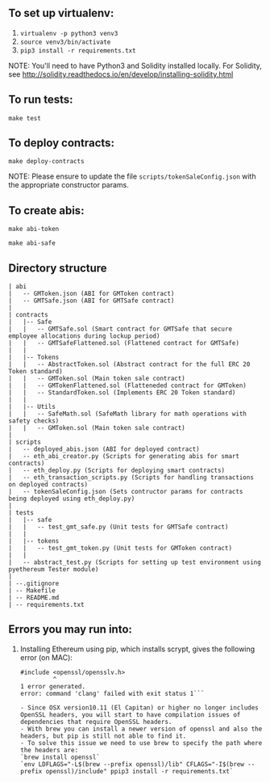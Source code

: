 ## To set up virtualenv:

1. `virtualenv -p python3 venv3`
2. `source venv3/bin/activate`
3. `pip3 install -r requirements.txt`

NOTE: You'll need to have Python3 and Solidity installed locally. For Solidity, see http://solidity.readthedocs.io/en/develop/installing-solidity.html

## To run tests:

`make test`

## To deploy contracts:

`make deploy-contracts`

NOTE: Please ensure to update the file `scripts/tokenSaleConfig.json` with the appropriate constructor params.

## To create abis:

`make abi-token`

`make abi-safe`

## Directory structure
```
| abi
|   -- GMToken.json (ABI for GMToken contract)
|   -- GMTSafe.json (ABI for GMTSafe contract)
|
| contracts
|   |-- Safe
|   |   -- GMTSafe.sol (Smart contract for GMTSafe that secure employee allocations during lockup period)
|   |   -- GMTSafeFlattened.sol (Flattened contract for GMTSafe)
|   |
|   |-- Tokens
|   |   -- AbstractToken.sol (Abstract contract for the full ERC 20 Token standard)
|   |   -- GMToken.sol (Main token sale contract)
|   |   -- GMTokenFlattened.sol (Flatteneded contract for GMToken)
|   |   -- StandardToken.sol (Implements ERC 20 Token standard)
|   |
|   |-- Utils
|   |   -- SafeMath.sol (SafeMath library for math operations with safety checks)
|   |   -- GMToken.sol (Main token sale contract)
|
| scripts
|   -- deployed_abis.json (ABI for deployed contract)
|   -- eth_abi_creator.py (Scripts for generating abis for smart contracts)
|   -- eth_deploy.py (Scripts for deploying smart contracts)
|   -- eth_transaction_scripts.py (Scripts for handling transactions on deployed contracts)
|   -- tokenSaleConfig.json (Sets contructor params for contracts being deployed using eth_deploy.py)
|
| tests
|   |-- safe
|   |   -- test_gmt_safe.py (Unit tests for GMTSafe contract)
|   |
|   |-- tokens
|   |   -- test_gmt_token.py (Unit tests for GMToken contract)
|   |
|   -- abstract_test.py (Scripts for setting up test environment using pyethereum Tester module)
|
| --.gitignore
| -- Makefile
| -- README.md
| -- requirements.txt
```

## Errors you may run into:
1. Installing Ethereum using pip, which installs scrypt, gives the following error (on MAC):
    ```fatal error: 'openssl/opensslv.h' file not found
    #include <openssl/opensslv.h>
             ^
    1 error generated.
    error: command 'clang' failed with exit status 1```

    - Since OSX version10.11 (El Capitan) or higher no longer includes OpenSSL headers, you will start to have compilation issues of dependencies that require OpenSSL headers.
    - With brew you can install a newer version of openssl and also the headers, but pip is still not able to find it. 
    - To solve this issue we need to use brew to specify the path where the headers are:
    `brew install openssl`
    `env LDFLAGS="-L$(brew --prefix openssl)/lib" CFLAGS="-I$(brew --prefix openssl)/include" ppip3 install -r requirements.txt`
